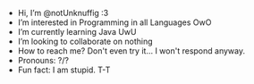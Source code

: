 - Hi, I’m @notUnknuffig :3
- I’m interested in Programming in all Languages OwO
- I’m currently learning Java UwU
- I’m looking to collaborate on nothing
- How to reach me? Don't even try it... I won't respond anyway.
- Pronouns: ?/?
- Fun fact: I am stupid. T-T

<!---
notUnknuffig/notUnknuffig is a ✨ special ✨ repository because its `README.md` (this file) appears on your GitHub profile.
You can click the Preview link to take a look at your changes.
--->
